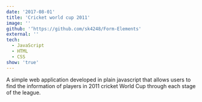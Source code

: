 ```yaml
---
date: '2017-08-01'
title: 'Cricket world cup 2011'
image: ''
github: '‘https://github.com/sk4248/Form-Elements'
external: ''
tech:
  - JavaScript
  - HTML
  - CSS
show: 'true'
---
```


A simple web application developed in plain javascript that allows users to find the information of players in 2011 cricket World Cup through each stage of the league.
